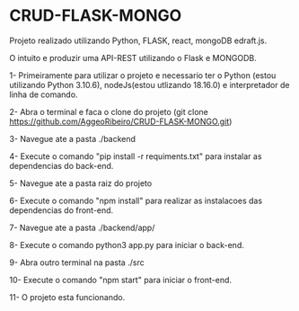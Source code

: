 # CRUD-FLASK-MONGO

Projeto realizado utilizando Python, FLASK, react, mongoDB edraft.js.

O intuito e produzir uma API-REST utilizando o Flask e MONGODB.

1- Primeiramente para utilizar o projeto e necessario ter o Python (estou utilizando Python 3.10.6), nodeJs(estou utlizando 18.16.0) e interpretador de linha de comando.


2- Abra o terminal e faca o clone do projeto (git clone https://github.com/AggeoRibeiro/CRUD-FLASK-MONGO.git)


3- Navegue ate a pasta  ./backend


4- Execute o comando "pip install -r requiments.txt" para instalar as dependencias do back-end.

5- Navegue ate a pasta raiz do projeto


6- Execute o comando "npm install" para realizar as instalacoes das dependencias do front-end.


7- Navegue ate a pasta ./backend/app/


8- Execute o comando python3 app.py para iniciar o back-end.


9- Abra outro terminal na pasta ./src


10- Execute o comando "npm start" para iniciar o front-end.


11- O projeto esta funcionando.





